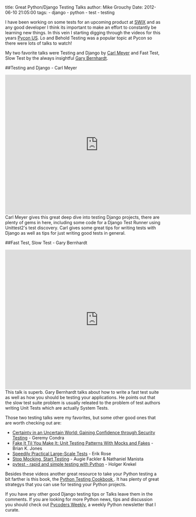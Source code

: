 title: Great Python/Django Testing Talks
author: Mike Grouchy
Date: 2012-06-10 21:05:00
tags:
    - django
    - python
    - test
    - testing

I have been working on some tests for an upcoming product at [SWIX](http://swixhq.com)
and as any good developer I think its important to make an effort to constantly be
learning new things. In this vein I starting digging through the videos for
this years [Pycon US](https://us.pycon.org/2012/). Lo and Behold Testing was a
popular topic at Pycon so there were lots of talks to watch!


My two favorite talks were Testing and Django by [Carl Meyer](https://twitter.com/carljm)
and Fast Test, Slow Test by the always insightful [Gary Bernhardt](https://twitter.com/garybernhardt).

##Testing and Django - Carl Meyer
<iframe width="600" height="450" src="http://www.youtube.com/embed/ickNQcNXiS4" frameborder="0" allowfullscreen></iframe>
<br/>
Carl Meyer gives this great deep dive into testing Django projects, there are
plenty of gems in here, including some code for a Django Test Runner using Unittest2's
test discovery. Carl gives some great tips for writing tests with Django as well as tips
for just writing good tests in general.


##Fast Test, Slow Test - Gary Bernhardt
<iframe width="600" height="450" src="http://www.youtube.com/embed/RAxiiRPHS9k" frameborder="0" allowfullscreen></iframe>
<br/>
This talk is superb. Gary Bernhardt talks about how to write a fast test suite as
well as how you should be testing your applications. He points out that the slow
test suite problem is usually releated to the problem of test authors writing Unit
Tests which are actually System Tests.


Those two testing talks were my favorites, but some other good ones that are
worth checking out are:

* [Certainty in an Uncertain World: Gaining Confidence through Security Testing](http://www.youtube.com/watch?v=TmuEDxX1FDQ) - Geremy Condra
* [Fake It Til You Make It: Unit Testing Patterns With Mocks and Fakes](https://www.youtube.com/watch?v=hvPYuqzTPIk) - Brian K. Jones
* [Speedily Practical Large-Scale Tests](https://www.youtube.com/watch?v=1VZfL9JVgFg) - Erik Rose
* [Stop Mocking, Start Testing](https://www.youtube.com/watch?v=Xu5EhKVZdV8) - Augie Fackler & Nathaniel Manista
* [pytest - rapid and simple testing with Python](https://www.youtube.com/watch?v=9LVqBQcFmyw) - Holger Krekel

Besides these videos another great resource to take your Python testing a bit
farther is this book, the [Python Testing Cookbook ](http://amzn.to/LUe8SX). It
has plenty of great strategys that you can use for testing your Python projects.

If you have any other good Django testing tips or Talks leave them in the comments.
If you are looking for more Python news, tips and discussion you should check out
[Pycoders Weekly](http://pycoders.com), a weekly Python newsletter that I curate.
